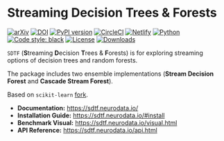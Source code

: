# Streaming Decision Trees & Forests

[![arXiv](https://img.shields.io/badge/arXiv-2110.08483-red.svg?style=flat)](https://arxiv.org/abs/2110.08483)
[![DOI](https://zenodo.org/badge/DOI/10.5281/zenodo.5557864.svg)](https://doi.org/10.5281/zenodo.5557864)
[![PyPI version](https://img.shields.io/pypi/v/sdtf.svg)](https://pypi.org/project/sdtf/)
[![CircleCI](https://circleci.com/gh/neurodata/SDTF/tree/main.svg?style=shield)](https://circleci.com/gh/neurodata/SDTF/tree/main)
[![Netlify](https://img.shields.io/netlify/b47deb03-9e70-4684-a0a1-bbafdbcf6d49)](https://app.netlify.com/sites/sdtf/deploys)
[![Python](https://img.shields.io/pypi/pyversions/sdtf)](https://www.python.org/downloads/)
[![Code style: black](https://img.shields.io/badge/code%20style-black-000000.svg)](https://github.com/psf/black)
[![License](https://img.shields.io/badge/License-MIT-blue)](https://opensource.org/licenses/MIT)
[![Downloads](https://img.shields.io/pypi/dm/sdtf.svg)](https://pypi.org/project/sdtf/#files)

`SDTF` (**S**treaming **D**ecision **T**rees & **F**orests) is for exploring streaming options of decision trees and random forests.

The package includes two ensemble implementations (**Stream Decision Forest** and **Cascade Stream Forest**).

Based on `scikit-learn` [fork](https://github.com/PSSF23/scikit-learn-stream/tree/stream).

- **Documentation:** https://sdtf.neurodata.io/
- **Installation Guide:** https://sdtf.neurodata.io/#install
- **Benchmark Visual:** https://sdtf.neurodata.io/visual.html
- **API Reference:** https://sdtf.neurodata.io/api.html

